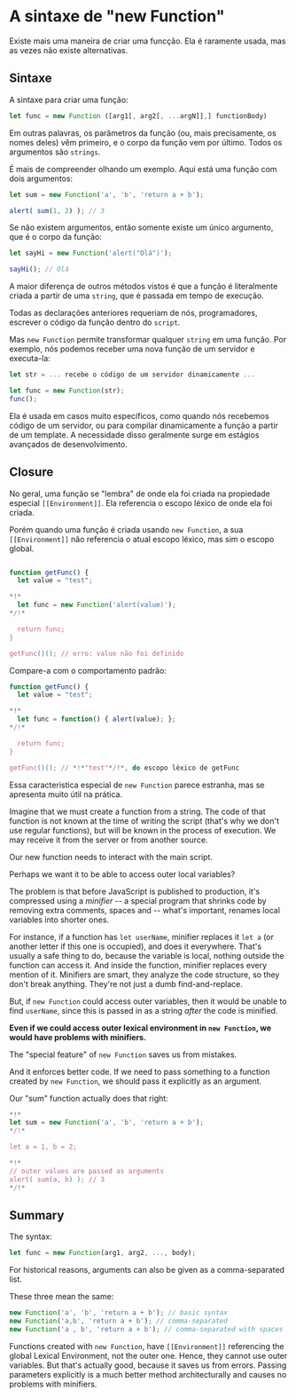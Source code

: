 
# A sintaxe de "new Function"

Existe mais uma maneira de criar uma funcção. Ela é raramente usada, mas as vezes não existe alternativas.

## Sintaxe

A sintaxe para criar uma função:

```js
let func = new Function ([arg1[, arg2[, ...argN]],] functionBody)
```

Em outras palavras, os parâmetros da função (ou, mais precisamente, os nomes deles) vêm primeiro, e o corpo da função vem por último. Todos os argumentos são `strings`.

É mais de compreender olhando um exemplo. Aqui está uma função com dois argumentos:

```js run
let sum = new Function('a', 'b', 'return a + b'); 

alert( sum(1, 2) ); // 3
```

Se não existem argumentos, então somente existe um único argumento, que é o corpo da função:

```js run
let sayHi = new Function('alert("Olá")');

sayHi(); // Olá
```

A maior diferença de outros métodos vistos é que a função é literalmente criada a partir de uma `string`, que é passada em tempo de execução. 

Todas as declarações anteriores requeriam de nós, programadores, escrever o código da função dentro do `script`.

Mas `new Function` permite transformar qualquer `string` em uma função. Por exemplo, nós podemos receber uma nova função de um servidor e executa-la:

```js
let str = ... recebe o código de um servidor dinamicamente ...

let func = new Function(str);
func();
```

Ela é usada em casos muito específicos, como quando nós recebemos código de um servidor, ou para compilar dinamicamente a função a partir de um template. A necessidade disso geralmente surge em estágios avançados de desenvolvimento.

## Closure

No geral, uma função se "lembra" de onde ela foi criada na propiedade especial `[[Environment]]`. Ela referencia o escopo léxico de onde ela foi criada.

Porém quando uma função é criada usando `new Function`, a sua `[[Environment]]` não referencia o atual escopo léxico, mas sim o escopo global.

```js run

function getFunc() {
  let value = "test";

*!*
  let func = new Function('alert(value)');
*/!*

  return func;
}

getFunc()(); // erro: value não foi definido
```

Compare-a com o comportamento padrão:

```js run 
function getFunc() {
  let value = "test";

*!*
  let func = function() { alert(value); };
*/!*

  return func;
}

getFunc()(); // *!*"test"*/!*, do escopo léxico de getFunc
```

Essa caracteristica especial de `new Function` parece estranha, mas se apresenta muito útil na prática.

Imagine that we must create a function from a string. The code of that function is not known at the time of writing the script (that's why we don't use regular functions), but will be known in the process of execution. We may receive it from the server or from another source.

Our new function needs to interact with the main script.

Perhaps we want it to be able to access outer local variables?

The problem is that before JavaScript is published to production, it's compressed using a *minifier* -- a special program that shrinks code by removing extra comments, spaces and -- what's important, renames local variables into shorter ones.

For instance, if a function has `let userName`, minifier replaces it `let a` (or another letter if this one is occupied), and does it everywhere. That's usually a safe thing to do, because the variable is local, nothing outside the function can access it. And inside the function, minifier replaces every mention of it. Minifiers are smart, they analyze the code structure, so they don't break anything. They're not just a dumb find-and-replace.

But, if `new Function` could access outer variables, then it would be unable to find `userName`, since this is passed in as a string *after* the code is minified.

**Even if we could access outer lexical environment in `new Function`, we would have problems with minifiers.**

The "special feature" of `new Function` saves us from mistakes.

And it enforces better code. If we need to pass something to a function created by `new Function`, we should pass it explicitly as an argument.

Our "sum" function actually does that right:

```js run 
*!*
let sum = new Function('a', 'b', 'return a + b');
*/!*

let a = 1, b = 2;

*!*
// outer values are passed as arguments
alert( sum(a, b) ); // 3
*/!*
```

## Summary

The syntax:

```js
let func = new Function(arg1, arg2, ..., body);
```

For historical reasons, arguments can also be given as a comma-separated list. 

These three mean the same:

```js 
new Function('a', 'b', 'return a + b'); // basic syntax
new Function('a,b', 'return a + b'); // comma-separated
new Function('a , b', 'return a + b'); // comma-separated with spaces
```

Functions created with `new Function`, have `[[Environment]]` referencing the global Lexical Environment, not the outer one. Hence, they cannot use outer variables. But that's actually good, because it saves us from errors. Passing parameters explicitly is a much better method architecturally and causes no problems with minifiers.
